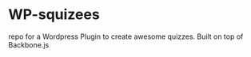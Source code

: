 WP-squizees
===========

repo for a Wordpress Plugin to create awesome quizzes. Built on top of Backbone.js
